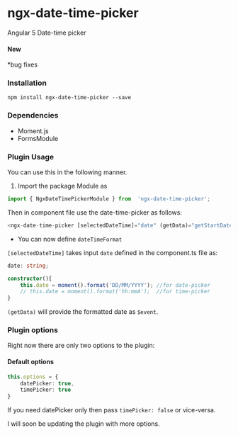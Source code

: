 # ngx-date-time-picker

Angular 5 Date-time picker

#### New 
*bug fixes

### Installation

```node
npm install ngx-date-time-picker --save
```

### Dependencies
- Moment.js
- FormsModule

### Plugin Usage

You can use this in the following manner. 

1. Import the package Module as
```ts
import { NgxDateTimePickerModule } from  'ngx-date-time-picker';
```

Then in component file use the date-time-picker as follows:
```ts
<ngx-date-time-picker [selectedDateTime]="date" (getData)="getStartDate($event)" [options]="{timePicker: false}" [dateTimeFormat]="'MM/DD/YYYY'"></ngx-date-time-picker>

```

- You can now define ```dateTimeFormat```

```[selectedDateTime]``` takes input ```date``` defined in the component.ts file as:

```ts
date: string;

constructor(){
    this.date = moment().format('DD/MM/YYYY'); //for date-picker
    // this.date = moment().format('hh:mmA');  //for time-picker
}
```
```(getData)``` will provide the formatted date as ```$event```.

### Plugin options

Right now there are only two options to the plugin:

#### Default options
```ts
this.options = {
    datePicker: true,
    timePicker: true
}
```

If you need datePicker only then pass ```timePicker: false``` or vice-versa.

I will soon be updating the plugin with more options.
